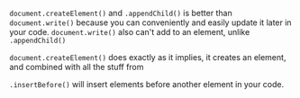 `document.createElement()` and `.appendChild()` is better than `document.write()` because you can conveniently and easily update it later in your code. `document.write()` also can't add to an element, unlike `.appendChild()`

`document.createElement()` does exactly as it implies, it creates an element, and combined with all the stuff from [](css.md)

`.insertBefore()` will insert elements before another element in your code. 